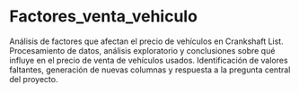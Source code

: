 # Factores_venta_vehiculo
Análisis de factores que afectan el precio de vehículos en Crankshaft List. Procesamiento de datos, análisis exploratorio y conclusiones sobre qué influye en el precio de venta de vehículos usados. Identificación de valores faltantes, generación de nuevas columnas y respuesta a la pregunta central del proyecto.
